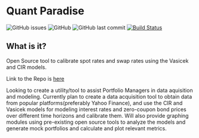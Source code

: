 # Quant Paradise

![GitHub issues](https://img.shields.io/github/issues/harshhacks/COMS4995?logo=Github)
![GitHub](https://img.shields.io/github/license/harshhacks/COMS4995?style=flat-square)
![GitHub last commit](https://img.shields.io/github/last-commit/harshhacks/COMS4995)
[![Build Status](https://travis-ci.org/harshhacks/quantparadise.svg?branch=master)](https://travis-ci.org/harshhacks/quantparadise)

## What is it?

Open Source tool to calibrate spot rates and swap rates using the Vasicek and CIR models.

Link to the Repo is [here](https://github.com/harshhacks/quantparadise "Interest Rates")


Looking to create a utility/tool to assist Portfolio Managers in data aquisition and modeling. Currently plan to create a data acquisition tool to obtain data from popular platforms(preferably Yahoo Finance), and use the CIR and Vasicek models for modeling interest rates and zero-coupon bond prices over different time horizons and calibrate them. Will also provide graphing modules using pre-existing open source tools to analyze the models and generate mock portfolios and calculate and plot relevant metrics.


